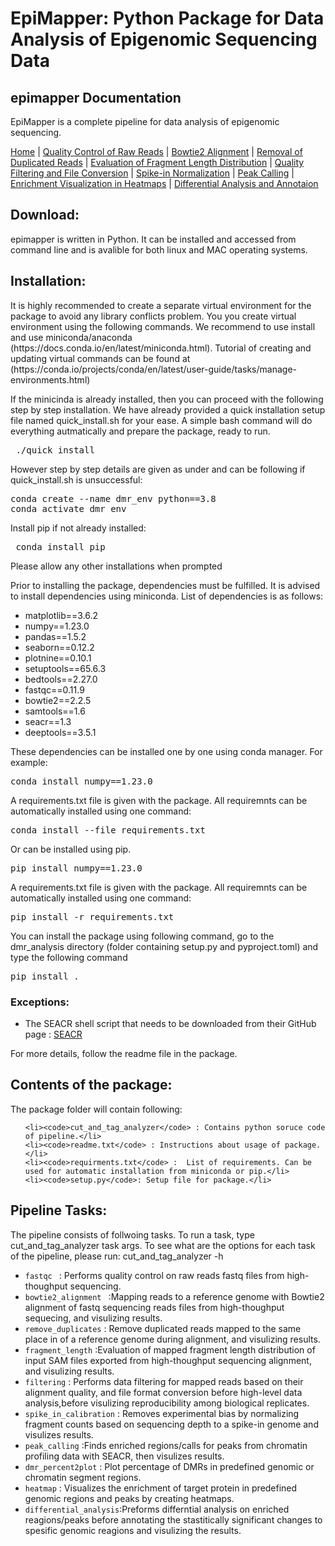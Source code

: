 
# EpiMapper: Python Package for Data Analysis of Epigenomic Sequencing Data
## epimapper Documentation

EpiMapper is a complete pipeline for data analysis of epigenomic sequencing.

[Home](index.md) | [Quality Control of Raw Reads](fastqc.md) | [Bowtie2 Alignment](bowtie2_alignment.md) | [Removal of Duplicated Reads](remove_duplicates.md) | [Evaluation of Fragment Length Distribution](fragment_length.md) | [Quality Filtering and File Conversion](filtering.md) | [Spike-in Normalization](spike_in_calibration.md) | [Peak Calling](peak_calling.md) | [Enrichment Visualization in Heatmaps](heatmap.md) | [Differential Analysis and Annotaion](differential_analysis.md)

## Download:

epimapper is written in Python. It can be installed and accessed from command line and is avalible for both linux and MAC operating systems. 
	

## Installation:
<p>It is highly recommended to create a separate virtual environment for the package to avoid any library conflicts problem. You you create virtual environment using the following commands. We recommend to use install and use miniconda/anaconda (https://docs.conda.io/en/latest/miniconda.html). Tutorial of creating and updating virtual commands can be found at (https://conda.io/projects/conda/en/latest/user-guide/tasks/manage-environments.html) </p> 

If the minicinda is already installed, then you can proceed with the following step by step installation. We have already provided a quick installation setup file named quick_install.sh for your ease. A simple bash command will do everything autmatically and prepare the package, ready to run. 
<pre> ./quick_install </pre>

However step by step details are given as under and can be following if quick_install.sh is unsuccessful:

<pre>conda create --name dmr_env python==3.8
conda activate dmr_env</pre>

<p>Install pip if not already installed: </p>
<pre> conda install pip</pre>

Please allow any other installations when prompted

<p>Prior to installing the package, dependencies must be fulfilled. It is advised to install dependencies using miniconda. List of dependencies is as follows: </p>
<ul>
  <li>matplotlib==3.6.2</li>
  <li>numpy==1.23.0</li>
  <li>pandas==1.5.2</li>
  <li>seaborn==0.12.2
  <li> plotnine==0.10.1</li>
  <li>setuptools==65.6.3</li>
  <li>bedtools==2.27.0</li>
  <li>fastqc==0.11.9</li>
  <li>bowtie2==2.2.5</li>
  <li>samtools==1.6</li>
  <li>seacr==1.3</li>
  <li>deeptools==3.5.1</li>


</ul>

These dependencies can be installed one by one using conda manager. For example:

<pre>conda install numpy==1.23.0</pre>
	
A requirements.txt file is given with the package. All requiremnts can be automatically installed using one command:
<pre>conda install --file requirements.txt</pre>

Or can be installed using pip.

<pre>pip install numpy==1.23.0</pre>

A requirements.txt file is given with the package. All requiremnts can be automatically installed using one command:
<pre>pip install -r requirements.txt</pre>

You can install the package using following command, go to the dmr_analysis directory (folder containing setup.py and pyproject.toml) and type the following command
<pre>pip install .</pre>


### Exceptions:

- The SEACR shell script that needs to be downloaded from their GitHub page : [SEACR](https://github.com/FredHutch/SEACR)




For more details, follow the readme file in the package.

		
## Contents of the package:
		
<p>The package folder will contain following:
	</p>
<ul>
	
	<li><code>cut_and_tag_analyzer</code> : Contains python soruce code of pipeline.</li>
	<li><code>readme.txt</code> : Instructions about usage of package.</li>
	<li><code>requirments.txt</code> :  List of requirements. Can be used for automatic installation from miniconda or pip.</li>
	<li><code>setup.py</code>: Setup file for package.</li>
	


</ul>	
	

	
## Pipeline Tasks:
	
<p>The pipeline consists of follwoing tasks. To run a task, type cut_and_tag_analyzer task args. To see what are the options for each task of the pipeline, please run: cut_and_tag_analyzer -h </p>

<ul>
 <li><code>fastqc </code> : Performs quality control on raw reads fastq files from high-thoughput sequencing.</li>
	<li><code>bowtie2_alignment </code> :Mapping reads to a reference genome with Bowtie2 alignment of fastq sequencing reads files from high-thoughput sequecing, and visulizing results. </li>
	<li><code>remove_duplicates</code> : Remove duplicated reads mapped to the same place in of a reference genome during alignment, and visulizing results.</li>
	<li><code>fragment_length</code> :Evaluation of mapped fragment length distribution of input SAM files exported from high-thoughput sequencing alignment, and visulizing results.</li>
	<li><code>filtering</code> : Performs data filtering for mapped reads based on their alignment quality, and file format conversion before high-level data analysis,before  visulizing reproducibility among biological replicates.</li>
	<li><code>spike_in_calibration</code> : Removes experimental bias by normalizing fragment counts based on sequencing depth to a spike-in genome and visulizes results.</li>
	<li><code>peak_calling</code> :Finds enriched regions/calls for peaks from chromatin profiling data with SEACR, then visulizes results.</li>
	<li><code>dmr_percent2plot</code> : Plot percentage of DMRs in predefined genomic or chromatin segment regions.</li>
	<li><code>heatmap</code> : Visualizes the enrichment of target protein in predefined genomic regions and peaks by creating heatmaps.</li>
	<li><code>differential_analysis</code>:Preforms differntial analysis on enriched reagions/peaks before annotating the stastitically significant changes to spesific genomic reagions and visulizing the results. </li>
	
</ul>
